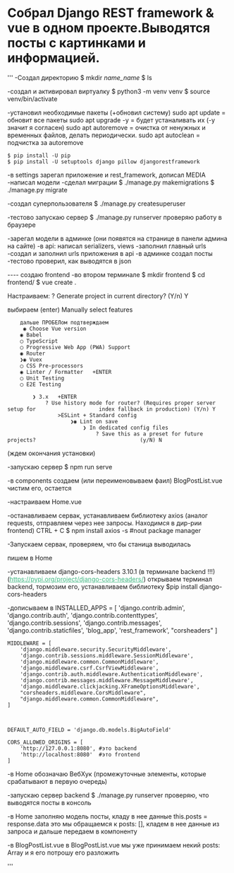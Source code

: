 # Собрал Django REST framework & vue в одном проекте.Выводятся посты с картинками и информацией.
'''
-Создал директорию
	$ mkdir _name_name_
	$ ls
	
-создал и активировал виртуалку
	$ python3 -m venv venv
	$ source venv/bin/activate
	
-установил необходимые пакеты (+обновил систему)
	sudo apt update  = обновит все пакеты
	sudo apt upgrade -y = будет устаналивать их (-y значит я согласен)
	sudo apt autoremove = очистка от ненужных и временных файлов, делать периодически.
	sudo apt autoclean = подчистка за autoremove

	$ pip install -U pip 
	$ pip install -U setuptools django pillow djangorestframework
	
-в settings зарегал приложение и rest_framework, дописал MEDIA
-написал модели
-сделал миграции
	$ ./manage.py makemigrations
	$ ./manage.py migrate
	
-создал суперпользователя
	$ ./manage.py createsuperuser
	
-тестово запускаю сервер
	$ ./manage.py runserver
	проверяю работу в браузере
	
-зарегал модели в админке (они появятся на странице в панели админа на сайте)
-в api: написал serializers, views
-заполнил главный urls
-создал и заполнил urls приложения в api
-в админке создал посты
-тестово проверил, как выводятся в json

---- создаю frontend
-во втором терминале
	$ mkdir frontend
	$ cd frontend/
	$ vue create .
	
Настраиваем:
? Generate project in current directory? (Y/n)  Y

выбираем (enter)
	Manually select features

		дальше ПРОБЕЛом подтверждаем
		 ◉ Choose Vue version
 		◉ Babel
 		◯ TypeScript
 		◯ Progressive Web App (PWA) Support
 		◉ Router
		❯◉ Vuex
 		◯ CSS Pre-processors
 		◉ Linter / Formatter   +ENTER
 		◯ Unit Testing
 		◯ E2E Testing

			❯ 3.x   +ENTER 
				? Use history mode for router? (Requires proper server setup for 					index fallback in production) (Y/n) Y
					>ESLint + Standard config
						❯◉ Lint on save
							❯ In dedicated config files  
								? Save this as a preset for future projects? 								 (y/N) N
(ждем окончания установки)

-запускаю сервер
	$ npm run serve
	
-в components создаем (или переименовываем фаил) BlogPostList.vue
чистим его, остается
<template>
	<div class="post-list">
		<h1>Good afternoon</h1> 
	</div>
</template>

<script>
export default {
	name: 'BlogPostList',
	props: {
		posts: Array
	}
}
</script>

<!-- Add "scoped" attribute to limit CSS to this component only -->
<style scoped>
h3 {
	margin: 40px 0 0;
}
ul {
	list-style-type: none;
	padding: 0;
}
li {
	display: inline-block;
	margin: 0 10px;
}
a {
	color: #42b983;
}
</style>


-настраиваем Home.vue
<template>
	<div class="home">
		<img alt="Vue logo" src="../assets/logo.png">
		<BlogPostList :posts='posts'/> # это передаю пропсы posts='posts'
	</div>
</template>

<script>
// @ is an alias to /src
import BlogPostList from '@/components/BlogPostList' #импортировали

export default {
	name: 'Home',
	components: {
		BlogPostList #зарегистрировали
	},
	data () {
		return { #здесь будут наши посты
		posts: []
		}
	},
	methods: {
		async getBlogPost () {
	
		}
	}
}
</script>

-останавливаем сервак, устанавливаем библиотеку axios (аналог requests, отправляем через нее запросы. Находимся в дир-рии frontend)
CTRL + C
	$ npm install axios -s   #nout package manager

-Запускаем сервак, проверяем, что бы станица выводилась

пишем в Home
<template>
	<div class="home">
		<img alt="Vue logo" src="../assets/logo.png">
		<BlogPostList :posts='posts'/>
	</div>
</template>

<script>
// @ is an alias to /src
import BlogPostList from '@/components/BlogPostList'
import axios from 'axios'

export default {
	name: 'Home',
	components: {
		BlogPostList
	},
	data () {
		return {
			posts: []
		}
	},
	methods: {
		async getBlogPost () {
			try {
				const response = await axios.get('http://127.0.0.1:8000/api/') # скопировал со страницы, где выводятся все мои посты Blog Post List Api (backend в json)

				console.log(response.data)
			} catch (e) {
				console.log('error!')
			}
		}
	}
}
</script>



-устанавливаем django-cors-headers 3.10.1 (в терминале backend !!!)
	(https://pypi.org/project/django-cors-headers/)
	открываем терминал backend, тормозим его, устанавливаем библиотеку
	$pip install django-cors-headers

-дописываем в 
	INSTALLED_APPS = [
		'django.contrib.admin',
		'django.contrib.auth',
		'django.contrib.contenttypes',
		'django.contrib.sessions',
		'django.contrib.messages',
		'django.contrib.staticfiles',
		'blog_app',
		'rest_framework',
		"corsheaders"
	]

	MIDDLEWARE = [
		'django.middleware.security.SecurityMiddleware',
		'django.contrib.sessions.middleware.SessionMiddleware',
		'django.middleware.common.CommonMiddleware',
		'django.middleware.csrf.CsrfViewMiddleware',
		'django.contrib.auth.middleware.AuthenticationMiddleware',
		'django.contrib.messages.middleware.MessageMiddleware',
		'django.middleware.clickjacking.XFrameOptionsMiddleware',
		"corsheaders.middleware.CorsMiddleware",
		"django.middleware.common.CommonMiddleware",
	]



	DEFAULT_AUTO_FIELD = 'django.db.models.BigAutoField'

	CORS_ALLOWED_ORIGINS = [
		'http://127.0.0.1:8080', #это backend
		'http://localhost:8080'  #это frontend
	]


-в Home обозначаю ВебХук (промежуточные элементы, которые срабатывают в первую очередь)
<template>
	<div class="home">
		<BlogPostList :posts='posts'/>
	</div>
</template>

<script>
// @ is an alias to /src
import BlogPostList from '@/components/BlogPostList.vue'
import axios from 'axios'

export default {
	name: 'Home',
	components: {
		BlogPostList
	},
	data () {
		return {
			posts: []
		}
	},
	methods: {
		async getBlogPost () {
			try {
				const response = await axios.get('http://127.0.0.1:8000/api/')
				console.log(response.data)
			} catch (e) {
				console.log('error!')
			}
		}
	},
	mounted () {
		this.getBlogPost()
	}
}
</script>



-запускаю сервер backend
 	$ ./manage.py runserver
	проверяю, что выводятся посты в консоль


-в Home заполняю модель посты, кладу в нее данные
	this.posts = response.data это мы обращаемся к  posts: [], кладем в нее данные из запроса	 и дальше передаем в компоненту <BlogPostList :posts='posts'/>
			
<template>
	<div class="home">
		<BlogPostList :posts='posts'/>
	</div>
</template>

<script>
// @ is an alias to /src
import BlogPostList from '@/components/BlogPostList.vue'
import axios from 'axios'

export default {
	name: 'Home',
	components: {
		BlogPostList
	},
	data () {
		return {
			posts: []
		}
	},
methods: {
	async getBlogPost () {
		try {
			const response = await axios.get('http://127.0.0.1:8000/api/')
			// console.log(response.data)
			this.posts = response.data
		} catch (e) {
			console.log('error!')
		}
	}
},
  mounted () {
	this.getBlogPost()
  }
}
</script>


-в BlogPostList.vue
	в BlogPostList.vue мы уже принимаем некий posts: Array и я его потрошу его разложить
	
<template>
	<div class="post-list">
		<h1>Good afternoon</h1>
		<div class="post" v-for="post in posts" :key="post.id">
			<h3>{{ post.title }}</h3>
			<img :src="post.img" alt="">
			<div class="post-date">
				{{ post.updated_at}}
			</div>
		</div>
	</div>
</template>

<script>
export default {
	name: 'BlogPostList',
	props: {
			posts: Array
		}
	}
</script>

<!-- Add "scoped" attribute to limit CSS to this component only -->
<style scoped>
	.post {
		background-color: grey;
		bottom: 2px solid black;
		padding: 20px;
		margin: 20px;
	}
</style>
'''
